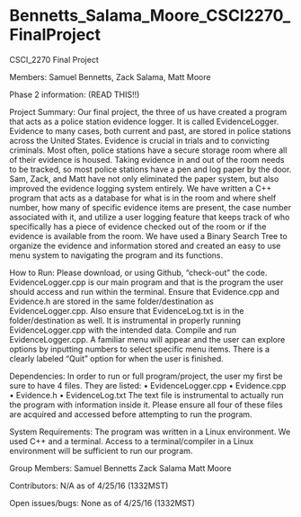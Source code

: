 # Bennetts_Salama_Moore_CSCI2270_FinalProject
CSCI_2270 Final Project

Members: Samuel Bennetts, Zack Salama, Matt Moore

Phase 2 information:  (READ THIS!!)

Project Summary:
Our final project, the three of us have created a program that acts as a police station evidence logger. It is called EvidenceLogger.
Evidence to many cases, both current and past, are stored in police stations across the United States. Evidence is crucial in trials and
to convicting criminals. Most often, police stations have a secure storage room where all of their evidence is housed. Taking evidence in
and out of the room needs to be tracked, so most police stations have a pen and log paper by the door. Sam, Zack, and Matt have not only
eliminated the paper system, but also improved the evidence logging system entirely. We have written a C++ program that acts as a
database for what is in the room and where shelf number, how many of specific evidence items are present, the case number associated with
it, and utilize a user logging feature that keeps track of who specifically has a piece of evidence checked out of the room or if the
evidence is available from the room. 
We have used a Binary Search Tree to organize the evidence and information stored and created an easy to use menu system to navigating
the program and its functions.

How to Run:
Please download, or using Github, “check-out” the code. EvidenceLogger.cpp is our main program and that is the program the user should
access and run within the terminal. Ensure that Evidence.cpp and Evidence.h are stored in the same folder/destination as
EvidenceLogger.cpp. Also ensure that EvidenceLog.txt is in the folder/destination as well. It is instrumental in properly running
EvidenceLogger.cpp with the intended data. 
Compile and run EvidenceLogger.cpp. A familiar menu will appear and the user can explore options by inputting numbers to select specific
menu items. There is a clearly labeled “Quit” option for when the user is finished.

Dependencies:
In order to run or full program/project, the user my first be sure to have 4 files. They are listed:
•	EvidenceLogger.cpp
•	Evidence.cpp
•	Evidence.h
•	EvidenceLog.txt
The text file is instrumental to actually run the program with information inside it. Please ensure all four of these files are acquired
and accessed before attempting to run the program.

System Requirements:
The program was written in a Linux environment. We used C++ and a terminal. Access to a terminal/compiler in a Linux environment will be
sufficient to run our program.

Group Members:
Samuel Bennetts
Zack Salama
Matt Moore

Contributors: 
N/A as of 4/25/16 (1332MST)

Open issues/bugs:
None as of 4/25/16 (1332MST)
